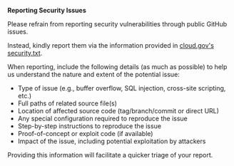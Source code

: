 **Reporting Security Issues**

Please refrain from reporting security vulnerabilities through public GitHub issues.

Instead, kindly report them via the information provided in [cloud.gov's security.txt](https://cloud.gov/.well-known/security.txt).

When reporting, include the following details (as much as possible) to help us understand the nature and extent of the potential issue:

- Type of issue (e.g., buffer overflow, SQL injection, cross-site scripting, etc.)
- Full paths of related source file(s)
- Location of affected source code (tag/branch/commit or direct URL)
- Any special configuration required to reproduce the issue
- Step-by-step instructions to reproduce the issue
- Proof-of-concept or exploit code (if available)
- Impact of the issue, including potential exploitation by attackers

Providing this information will facilitate a quicker triage of your report.
